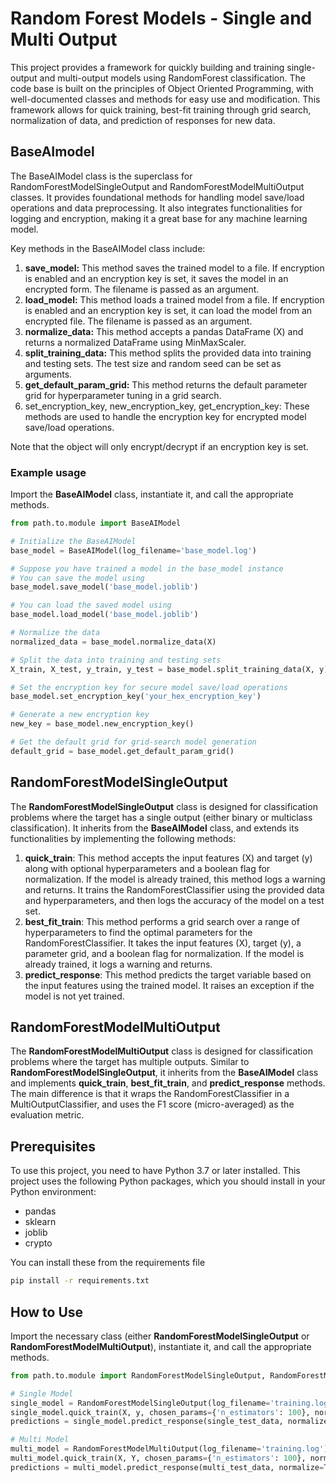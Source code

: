 # Random Forest Models - Single and Multi Output

This project provides a framework for quickly building and training single-output and multi-output models using RandomForest classification. The code base is built on the principles of Object Oriented Programming, with well-documented classes and methods for easy use and modification. This framework allows for quick training, best-fit training through grid search, normalization of data, and prediction of responses for new data.

## BaseAImodel

The BaseAIModel class is the superclass for RandomForestModelSingleOutput and RandomForestModelMultiOutput classes. It provides foundational methods for handling model save/load operations and data preprocessing. It also integrates functionalities for logging and encryption, making it a great base for any machine learning model.

Key methods in the BaseAIModel class include:
1. **save_model:** This method saves the trained model to a file. If encryption is enabled and an encryption key is set, it saves the model in an encrypted form. The filename is passed as an argument.
2. **load_model:** This method loads a trained model from a file. If encryption is enabled and an encryption key is set, it can load the model from an encrypted file. The filename is passed as an argument.
3. **normalize_data:** This method accepts a pandas DataFrame (X) and returns a normalized DataFrame using MinMaxScaler.
4. **split_training_data:** This method splits the provided data into training and testing sets. The test size and random seed can be set as arguments.
5. **get_default_param_grid:** This method returns the default parameter grid for hyperparameter tuning in a grid search.
6. set_encryption_key, new_encryption_key, get_encryption_key: These methods are used to handle the encryption key for encrypted model save/load operations.

Note that the object will only encrypt/decrypt if an encryption key is set.

### Example usage

Import the **BaseAIModel** class, instantiate it, and call the appropriate methods.

```python
from path.to.module import BaseAIModel

# Initialize the BaseAIModel
base_model = BaseAIModel(log_filename='base_model.log')

# Suppose you have trained a model in the base_model instance
# You can save the model using
base_model.save_model('base_model.joblib')

# You can load the saved model using
base_model.load_model('base_model.joblib')

# Normalize the data
normalized_data = base_model.normalize_data(X)

# Split the data into training and testing sets
X_train, X_test, y_train, y_test = base_model.split_training_data(X, y)

# Set the encryption key for secure model save/load operations
base_model.set_encryption_key('your_hex_encryption_key')

# Generate a new encryption key
new_key = base_model.new_encryption_key()

# Get the default grid for grid-search model generation
default_grid = base_model.get_default_param_grid()
```

## RandomForestModelSingleOutput

The **RandomForestModelSingleOutput** class is designed for classification problems where the target has a single output (either binary or multiclass classification). It inherits from the **BaseAIModel** class, and extends its functionalities by implementing the following methods:

1. **quick_train**: This method accepts the input features (X) and target (y) along with optional hyperparameters and a boolean flag for normalization. If the model is already trained, this method logs a warning and returns. It trains the RandomForestClassifier using the provided data and hyperparameters, and then logs the accuracy of the model on a test set.
2. **best_fit_train**: This method performs a grid search over a range of hyperparameters to find the optimal parameters for the RandomForestClassifier. It takes the input features (X), target (y), a parameter grid, and a boolean flag for normalization. If the model is already trained, it logs a warning and returns.
3. **predict_response**: This method predicts the target variable based on the input features using the trained model. It raises an exception if the model is not yet trained.

## RandomForestModelMultiOutput

The **RandomForestModelMultiOutput** class is designed for classification problems where the target has multiple outputs. Similar to **RandomForestModelSingleOutput**, it inherits from the **BaseAIModel** class and implements **quick_train**, **best_fit_train**, and **predict_response** methods. The main difference is that it wraps the RandomForestClassifier in a MultiOutputClassifier, and uses the F1 score (micro-averaged) as the evaluation metric.

## Prerequisites

To use this project, you need to have Python 3.7 or later installed. This project uses the following Python packages, which you should install in your Python environment:

- pandas
- sklearn
- joblib
- crypto

You can install these from the requirements file

```bash
pip install -r requirements.txt
```

## How to Use

Import the necessary class (either **RandomForestModelSingleOutput** or **RandomForestModelMultiOutput**), instantiate it, and call the appropriate methods.

```python
from path.to.module import RandomForestModelSingleOutput, RandomForestModelMultiOutput

# Single Model
single_model = RandomForestModelSingleOutput(log_filename='training.log')
single_model.quick_train(X, y, chosen_params={'n_estimators': 100}, normalize=True)
predictions = single_model.predict_response(single_test_data, normalize=True)

# Multi Model
multi_model = RandomForestModelMultiOutput(log_filename='training.log')
multi_model.quick_train(X, Y, chosen_params={'n_estimators': 100}, normalize=True)
predictions = multi_model.predict_response(multi_test_data, normalize=True)
```

